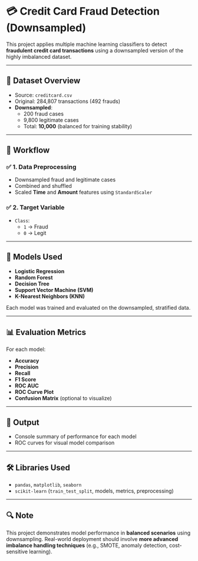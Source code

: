 # 💳 Credit Card Fraud Detection (Downsampled)

This project applies multiple machine learning classifiers to detect **fraudulent credit card transactions** using a downsampled version of the highly imbalanced dataset.

---

## 📁 Dataset Overview

- Source: `creditcard.csv`
- Original: 284,807 transactions (492 frauds)
- **Downsampled**:  
  - 200 fraud cases  
  - 9,800 legitimate cases  
  - Total: **10,000** (balanced for training stability)

---

## 🧪 Workflow

### ✅ 1. Data Preprocessing
- Downsampled fraud and legitimate cases
- Combined and shuffled
- Scaled **Time** and **Amount** features using `StandardScaler`

### ✅ 2. Target Variable
- `Class`:  
  - `1` → Fraud  
  - `0` → Legit

---

## 🧠 Models Used

- **Logistic Regression**
- **Random Forest**
- **Decision Tree**
- **Support Vector Machine (SVM)**
- **K-Nearest Neighbors (KNN)**

Each model was trained and evaluated on the downsampled, stratified data.

---

## 📊 Evaluation Metrics

For each model:
- **Accuracy**
- **Precision**
- **Recall**
- **F1 Score**
- **ROC AUC**
- **ROC Curve Plot**
- **Confusion Matrix** (optional to visualize)

---

## 📌 Output

- Console summary of performance for each model
- ROC curves for visual model comparison

---

## 🛠️ Libraries Used

- `pandas`, `matplotlib`, `seaborn`
- `scikit-learn` (`train_test_split`, models, metrics, preprocessing)

---

## 🔍 Note

This project demonstrates model performance in **balanced scenarios** using downsampling. Real-world deployment should involve **more advanced imbalance handling techniques** (e.g., SMOTE, anomaly detection, cost-sensitive learning).

